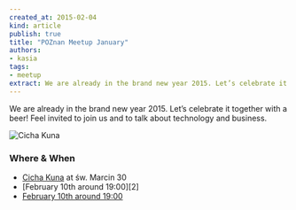 ```yaml
---
created_at: 2015-02-04
kind: article
publish: true
title: "POZnan Meetup January"
authors:
- kasia
tags:
- meetup
extract: We are already in the brand new year 2015. Let’s celebrate it together with a beer! Feel invited to join us and to talk about technology and business.
---
```


We are already in the brand new year 2015. Let’s celebrate it together with a beer! Feel invited to join us and to talk about technology and business.

![Cicha Kuna](/assets/images/blog/CichaKuna.jpg "CichaKuna")

### Where & When

 * [Cicha Kuna][1] at św. Marcin 30
 * [February 10th around 19:00][2]
 * <a href="http://www.google.com/calendar/event?action=TEMPLATE&text=Nukomeet%20Meetup&dates=20150110T180000Z/20150110T200000Z&details=Nukomeet%20POZnan%20Meetup%20January%20at%20Cicha%20Kuna&location=%C5%9Awi%C4%99ty%20Marcin%2030%2C%20Pozna%C5%84%2C%20Polska" target="_blank">February 10th around 19:00</a>

[1]: https://www.facebook.com/kunacicha
